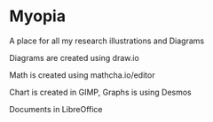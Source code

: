 # Myopia
A place for all my research illustrations and Diagrams


Diagrams are created using draw.io

Math is created using mathcha.io/editor

Chart is created in GIMP, Graphs is using Desmos


Documents in LibreOffice
